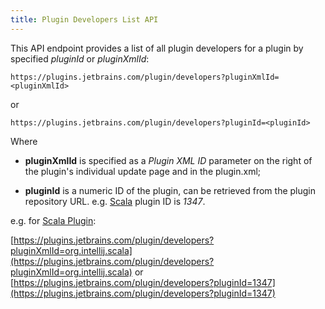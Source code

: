 ```yaml
---
title: Plugin Developers List API
---
```


This API endpoint provides a list of all plugin developers for a plugin by specified *pluginId* or *pluginXmlId*:
 
```
https://plugins.jetbrains.com/plugin/developers?pluginXmlId=<pluginXmlId>
```
or
```
https://plugins.jetbrains.com/plugin/developers?pluginId=<pluginId>
```

Where

* **pluginXmlId** is specified as a *Plugin XML ID* parameter on the right of the plugin's individual update page and in the plugin.xml;

* **pluginId** is a numeric ID of the plugin, can be retrieved from the plugin repository URL. e.g. [Scala](https://plugins.jetbrains.com/plugin/1347-scala) plugin ID is *1347*.

e.g. for [Scala Plugin](https://plugins.jetbrains.com/plugin/1347-scala):

[https://plugins.jetbrains.com/plugin/developers?pluginXmlId=org.intellij.scala](https://plugins.jetbrains.com/plugin/developers?pluginXmlId=org.intellij.scala)
or
[https://plugins.jetbrains.com/plugin/developers?pluginId=1347](https://plugins.jetbrains.com/plugin/developers?pluginId=1347)
